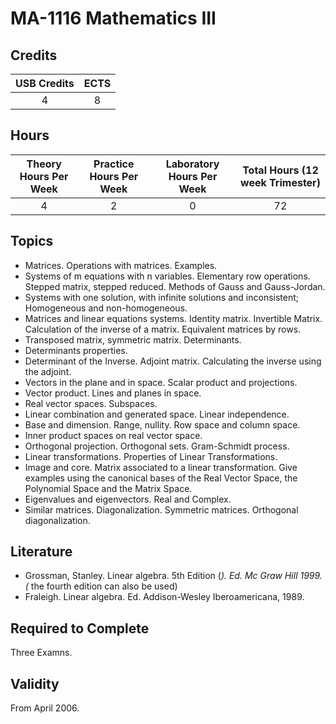 # MA-1116 Mathematics III

## Credits

| USB Credits | ECTS |
|:-----------:|:----:|
|      4      |   8  |

## Hours

| Theory Hours Per Week | Practice Hours Per Week | Laboratory Hours Per Week | Total Hours (12 week Trimester) |
|:---------------------:|:-----------------------:|:-------------------------:|:-------------------------------:|
|           4           |            2            |             0             |                72               |

## Topics

* Matrices. Operations with matrices. Examples.
* Systems of m equations with n variables. Elementary row operations. Stepped matrix, stepped reduced. Methods of Gauss and Gauss-Jordan.
* Systems with one solution, with infinite solutions and inconsistent; Homogeneous and non-homogeneous.
* Matrices and linear equations systems. Identity matrix. Invertible Matrix. Calculation of the inverse of a matrix. Equivalent matrices by rows.
* Transposed matrix, symmetric matrix. Determinants.
* Determinants properties.
* Determinant of the Inverse. Adjoint matrix. Calculating the inverse using the adjoint.
* Vectors in the plane and in space. Scalar product and projections.
* Vector product. Lines and planes in space.
* Real vector spaces. Subspaces.
* Linear combination and generated space. Linear independence.
* Base and dimension. Range, nullity. Row space and column space.
* Inner product spaces on real vector space.
* Orthogonal projection. Orthogonal sets. Gram-Schmidt process.
* Linear transformations. Properties of Linear Transformations.
* Image and core. Matrix associated to a linear transformation. Give examples using the canonical bases of the Real Vector Space, the Polynomial Space and the Matrix Space.
* Eigenvalues and eigenvectors. Real and Complex.
* Similar matrices. Diagonalization. Symmetric matrices. Orthogonal diagonalization.

## Literature

* Grossman, Stanley. Linear algebra. 5th Edition (*). Ed. Mc Graw Hill 1999. (* the fourth edition can also be used)
* Fraleigh. Linear algebra. Ed. Addison-Wesley Iberoamericana, 1989.

## Required to Complete

Three Examns.

## Validity

From April 2006.
